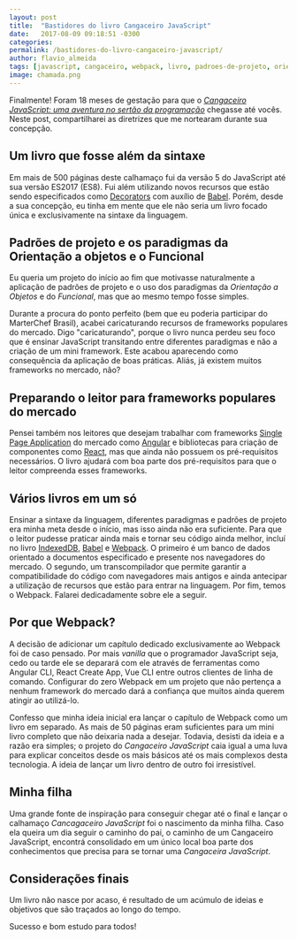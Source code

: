 ```yaml
---
layout: post
title:  "Bastidores do livro Cangaceiro JavaScript"
date:   2017-08-09 09:18:51 -0300
categories:
permalink: /bastidores-do-livro-cangaceiro-javascript/
author: flavio_almeida
tags: [javascript, cangaceiro, webpack, livro, padroes-de-projeto, orientacao-a-objetos, programacao-funcional, babel, indexedDB]
image: chamada.png
---
```


Finalmente! Foram 18 meses de gestação para que o *<a href="https://www.casadocodigo.com.br/products/livro-cangaceiro-javascript" target="_blank">Cangaceiro JavaScript: uma aventura no sertão da programação</a>* chegasse até vocês. Neste post, compartilharei as diretrizes que me nortearam durante sua concepção. 

## Um livro que fosse além da sintaxe

Em mais de 500 páginas deste calhamaço fui da versão 5 do JavaScript até sua versão ES2017 (ES8). Fui além utilizando novos recursos que estão sendo especificados como <a href="https://github.com/tc39/proposal-decorators">Decorators</a> com auxílio de <a href="https://babeljs.io/" target="_blank">Babel</a>. Porém, desde a sua concepção, eu tinha em mente que ele não seria um livro focado única e exclusivamente na sintaxe da linguagem.

## Padrões de projeto e os paradigmas da Orientação a objetos e o Funcional

Eu queria um projeto do início ao fim que motivasse naturalmente a aplicação de padrões de projeto e o uso dos paradigmas da *Orientação a Objetos* e do *Funcional*, mas que ao mesmo tempo fosse simples. 

Durante a procura do ponto perfeito (bem que eu poderia participar do MarterChef Brasil), acabei caricaturando recursos de frameworks populares do mercado. Digo "caricaturando", porque o livro nunca perdeu seu foco que é ensinar JavaScript transitando entre diferentes paradigmas e não a criação de um mini framework. Este acabou aparecendo como consequência da aplicação de boas práticas. Aliás, já existem muitos frameworks no mercado, não?

## Preparando o leitor para frameworks populares do mercado

Pensei também nos leitores que desejam trabalhar com frameworks <a href="http://hipsters.tech/single-page-applications-hipsters-16/" target="_blank">Single Page Application</a> do mercado como <a href="https://angular.io/" target="_blank">Angular</a> e bibliotecas para criação de componentes como <a href="https://facebook.github.io/react/" target="_blank">React</a>, mas que ainda não possuem os pré-requisitos necessários. O livro ajudará com boa parte dos pré-requisitos para que o leitor compreenda esses frameworks.

## Vários livros em um só

Ensinar a sintaxe da linguagem, diferentes paradigmas e padrões de projeto era minha meta desde o início, mas isso ainda não era suficiente. Para que o leitor pudesse praticar ainda mais e tornar seu código ainda melhor, incluí no livro <a href="https://developer.mozilla.org/pt-BR/docs/IndexedDB" target="_blank">IndexedDB</a>, <a href="https://babeljs.io/" target="_blank">Babel</a> e <a href="https://webpack.github.io/">Webpack</a>. O primeiro é um banco de dados orientado a documentos especificado e presente nos navegadores do mercado. O segundo, um transcompilador que permite garantir a compatibilidade do código com navegadores mais antigos e ainda antecipar a utilização de recursos que estão para entrar na linguagem. Por fim, temos o Webpack. Falarei dedicadamente sobre ele a seguir.

## Por que Webpack?

A decisão de adicionar um capítulo dedicado exclusivamente ao Webpack foi de caso pensado. Por mais *vanilla* que o programador JavaScript seja, cedo ou tarde ele se deparará com ele através de ferramentas como Angular CLI, React Create App, Vue CLI entre outros clientes de linha de comando. Configurar do zero Webpack em um projeto que não pertença a nenhum framework do mercado dará a confiança que muitos ainda querem atingir ao utilizá-lo.

Confesso que minha ideia inicial era lançar o capítulo de Webpack como um livro em separado. As mais de 50 páginas eram suficientes para um mini livro completo que não deixaria nada a desejar. Todavia, desisti da ideia e a razão era simples; o projeto do *Cangaceiro JavaScript* caia igual a uma luva para explicar conceitos desde os mais básicos até os mais complexos desta tecnologia. A ideia de lançar um livro dentro de outro foi irresistível.

## Minha filha

Uma grande fonte de inspiração para conseguir chegar até o final e lançar o calhamaço *Cancagaceiro JavaScript* foi o nascimento da minha filha. Caso ela queira um dia seguir o caminho do pai, o caminho de um Cangaceiro JavaScript, encontrá consolidado em um único local boa parte dos conhecimentos que precisa para se tornar uma *Cangaceira JavaScript*.

## Considerações finais

Um livro não nasce por acaso, é resultado de um acúmulo de ideias e objetivos que são traçados ao longo do tempo.

Sucesso e bom estudo para todos!







